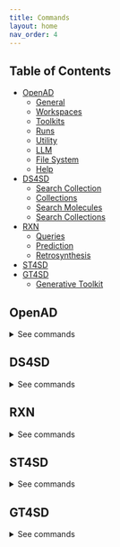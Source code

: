 ```yaml
---
title: Commands
layout: home
nav_order: 4
---
```


<!-- This file auto-generated by cmds_to_markdown() and is meant for just-the-docs.
To regenerate it, please see openad/helpers/cmds-to-markdown.py for documentation. -->

## Table of Contents <!-- omit from toc -->

- [OpenAD](#openad)
  - [General](#general)
  - [Workspaces](#workspaces)
  - [Toolkits](#toolkits)
  - [Runs](#runs)
  - [Utility](#utility)
  - [LLM](#llm)
  - [File System](#file-system)
  - [Help](#help)
- [DS4SD](#ds4sd)
  - [Search Collection](#search-collection)
  - [Collections](#collections)
  - [Search Molecules](#search-molecules)
  - [Search Collections](#search-collections)
- [RXN](#rxn)
  - [Queries](#queries)
  - [Prediction](#prediction)
  - [Retrosynthesis](#retrosynthesis)
- [ST4SD](#st4sd)
- [GT4SD](#gt4sd)
  - [Generative Toolkit](#generative-toolkit)


## OpenAD

<details markdown="block">
<summary>See commands</summary>

### General

`openad`{: .cmd }
Display the openad splash screen.<br><br>

`get status`{: .cmd }
Display the currently selected workspace and toolkit.<br><br>

`display history `{: .cmd }
Display the last 30 commands run in your current workspace.<br><br>

`clear sessions`{: .cmd }
Clear any other sessions that may be running.<br><br>

<br>

### Workspaces

`set workspace <workspace_name>`{: .cmd }
Change the current workspace.<br><br>

`get workspace [ <workspace_name> ]`{: .cmd }
Display details a workspace. When no workspace name is passed, details of your current workspace are displayed.<br><br>

`create workspace <workspace_name> [ description('<description>') on path '<path>' ]`{: .cmd }
Create a new workspace with an optional description and path.<br><br>

`remove workspace <workspace_name> `{: .cmd }
Remove a workspace from your registry. Note that this doesn't remove the workspace's directory.<br><br>

`list workspaces`{: .cmd }
Lists all your workspaces.<br><br>

<br>

### Toolkits

`ds4sd`{: .cmd }
Display the splash screen for the DS4SD toolkit.<br><br>

`rxn`{: .cmd }
Display the splash screen for the RXN toolkit.<br><br>

`st4sd`{: .cmd }
Display the splash screen for the ST4SD toolkit.<br><br>

`gt4sd`{: .cmd }
Display the splash screen for the GT4SD toolkit.<br><br>

`list toolkits`{: .cmd }
List all installed toolkits. To see all available toolkits, run <cmd>list all toolkits</cmd>.<br><br>

`list all toolkits`{: .cmd }
List all available toolkits.<br><br>

`add toolkit <toolkit_name>`{: .cmd }
Install a toolkit.<br><br>

`remove toolkit <toolkit_name>`{: .cmd }
Remove a toolkit from the registry.
Note: This doesn't delete the toolkit code. If the toolkit is added again, a backup of the previous install is created in the toolkit directory at <yellow>~/.openad/toolkits</yellow>.<br><br>

`set context <toolkit_name> [ reset ]`{: .cmd }
Set your context to the chosen toolkit. By setting the context, the selected toolkit functions become available to you. The optional parameter 'reset' can be used to reset your login information.<br><br>

`get context`{: .cmd }
Display the currently selected toolkit.<br><br>

`unset context`{: .cmd }
Exit your toolkit context. You will no longer have access to toolkit-specific functions.<br><br>

<br>

### Runs

`create run`{: .cmd }
Start recording a run.<br><br>

`save run as <run_name>`{: .cmd }
Stop recording a run and save it.<br><br>

`run <run_name>`{: .cmd }
Execute a previously recorded run. This will execute every command and continue regardless of any failures.<br><br>

`list runs`{: .cmd }
List all runs saved in the current workspace.<br><br>

`display run <run_name>`{: .cmd }
Display the commands stored in a certain run.<br><br>

<br>

### Utility

`display data '<csv_filename>'`{: .cmd }
Display data from a csv file.<br><br>

`  -> result save [as '<csv_filename>']`{: .cmd }
Save table data to csv file.<br><br>

`  -> result open`{: .cmd }
Explore table data in the browser.<br><br>

`  -> result edit`{: .cmd }
Edit table data in the browser.<br><br>

`  -> result copy`{: .cmd }
Copy table data to clipboard, formatted for spreadheet.<br><br>

`  -> result display`{: .cmd }
Display the result in the CLI.<br><br>

`edit config '<json_config_file>' [ schema '<schema_file>']`{: .cmd }
Edit any JSON file in your workspace directly from the CLI. If a schema is specified, it will be used for validation and documentation.<br><br>

`show molecules using ( file '<mols_file>' | dataframe <dataframe> )
    [ save as '<sdf_or_csv_file>' | as molsobject ]`{: .cmd }
Launch the molecule viewer to examine and select molecules from a SMILES sdf/csv dataset.

Examples:

    <cmd>show molecules using file 'base_molecules.sdf' as molsobject</cmd>
    <cmd>show molecules using dataframe my_dataframe save as 'selection.sdf'</cmd>

<br><br>

<br>

### LLM

`tell me <how to do xyz>`{: .cmd }
Ask your AI assistant how to do anything in OpenAD.<br><br>

`set llm  <language_model_name>`{: .cmd }
Set the target language model name for the "tell me" command.<br><br>

`clear llm auth`{: .cmd }
Clear the language model's authentication file.<br><br>

<br>

### File System

`list files`{: .cmd }
List all files in your current workspace.<br><br>

`import from '<external_source_file>' to '<workspace_file>'`{: .cmd }
Import a file from outside OpenAD into your current workspace.<br><br>

`export from '<workspace_file>' to '<external_file>'`{: .cmd }
Export a file from your current workspace to anywhere on your hard drive.<br><br>

`copy file '<workspace_file>' to '<other_workspace_name>'`{: .cmd }
Export a file from your current workspace to another workspace.<br><br>

`remove '<filename>'`{: .cmd }
Remove a file from your current workspace.<br><br>

<br>

### Help

`intro`{: .cmd }
Display an introduction to the OpenAD CLI.<br><br>

`docs`{: .cmd }
Open the documentation webpage.<br><br>

`?`{: .cmd }
List all available commands.<br><br>

`<soft>...</soft> ?`{: .cmd }
Display what a command does, or list all commands that contain this string.<br><br>

<br>

</details>

## DS4SD

<details markdown="block">
<summary>See commands</summary>

### Search Collection

`search collection '<collection name or key>' for '<search string>' using ( [ page_size=<int> system_id=<system_id> edit_distance=<integer> display_first=<integer>]) show (data|docs) [ estimate only|return as data|save as '<csv_filename>' ]`{: .cmd }
Performs a document search of the Deep Search repository based on a given collection. The required USING clause specifies the collection to search. Use 'estimate only' to perform a general search, returning the potential number of hits.

Parameters: - <cmd>'<collection name or key>'</cmd> the name or index key for a collection. Use the command <cmd>display all collections</cmd> to identify collections. - <cmd>'<search string>'</cmd> the search string for the search.

Search String Syntax: DeepSearch uses Elastic Search string query syntax, supporting operators like the following:
-- <cmd>+</cmd> signifies AND operation
-- <cmd>|</cmd> signifies OR operation
-- <cmd>-</cmd> negates a single token
-- <cmd>"</cmd> wraps a number of tokens to signify a phrase for searching
-- <cmd>\*</cmd> at the end of a term signifies a prefix query
-- <cmd>(</cmd> and <cmd>)</cmd> signify precedence
-- <cmd>~N</cmd> after a word signifies edit distance (fuzziness)
-- <cmd>~N</cmd> after a phrase signifies slop amount

<cmd>USING</cmd> clause Options: - <cmd>page_size=<integer></cmd> - result pagination, the default is None. - <cmd>system_id=<system_id> </cmd> - system cluster id, the default is the value 'default'. - <cmd>edit_distance=<integer></cmd> - Set the search word span criteria for key words for document searches. the default is 5. When set to 0, no snippets will be be returned. - <cmd>display_first=<integer></cmd> - If display_first > 0, the displayed result set will be truncated at the given number. The default is 0.

Clauses: - <cmd>show (data | docs ) </cmd> - <cmd>data</cmd> Display structured data from within the documents or <cmd>docs</cmd> Display document context.
It is permitted to specify both in a single command e.g. <cmd> show (data docs)</cmd> - <cmd>estimate only</cmd> - Determine the potential number of hits. - <cmd>return as data</cmd> - For Notebook or API mode. Removes all styling from the Pandas DataFrame, ready for further processing.

Examples:

-   Look for documents that contain discussions on power conversion efficiency:

    <cmd>search collection 'arxiv-abstract' for 'ide("power conversion efficiency" OR PCE) AND organ\*' using ( edit_distance=20 system_id=default) show (docs)</cmd>

-   Search the pubchem archive for 'Ibuprofen' and display related molecules' data:

    <cmd>search collection 'pubchem' for 'Ibuprofen' show (data)</cmd>

-   Search for patents which mention a specific smiles molecule:

    <cmd>search collection 'uspto-patent' for 'identifiers.\_name:"smiles#ccc(coc(=o)cs)(c(=o)c(=o)cs)c(=o)c(=o)cs"' show (data)</cmd>

NOTE: The Using Clause Requires all the Parameters added to the Using Clause be in the defined order as per in the above help documentation<br><br>

<br>

### Collections

`display all collections [save as '<csv_file_name>'] `{: .cmd }
This function displays all available collections in Deep Search.
If you use the <cmd>SAVE AS</cmd> clause, it will save a csv file to the current workspace.<br><br>

`display collections in domains from list [<list_of_domains>] [save as '<csv_file_name>'] `{: .cmd }
This function displays collections that belong to the listed domains.
If you use the <cmd>SAVE AS</cmd> clause, it will save a csv file to the current workspace.<br><br>

`display collection details '<collection_name>' | '<collection_key>'`{: .cmd }
This function displays the details for a specified collection. You can specify either the name of a collection <collection_name> or its index key <collection_key>.<br><br>

`display collections for domain '<domain_name>' `{: .cmd }
This command displays the available collections in a given Deep Search <domain_name>.<br><br>

<br>

### Search Molecules

`search for similar molecules to '<smiles_string>' [save as '<csv_file_name>']`{: .cmd }
This command searches for molecules that are similar to the provided molecule or molecule substructure <smiles_string> provided.

For example <cmd>search for similar molecules to 'C1(C(=C)C([O-])C1C)=O'</cmd>

If you use the <cmd>SAVE AS</cmd> clause, it will save a csv file to the current workspace.<br><br>

`search for patents containing molecule ['<smiles_molecule>'| '<inchi_molecule>'] [save as '<csv_file_name>']`{: .cmd }
This command searches for mentions of a specified molecules in registered patents.
As input parameters you can provide either a SMILES version of a molecule <smiles_molecule> or Inchi <inchi_molecule>, which can either be in key or string format.

<cmd> search for patents containing molecule 'CC(C)(c1ccccn1)C(CC(=O)O)Nc1nc(-c2c[nH]c3ncc(Cl)cc23)c(C#N)cc1F' </cmd>

If you use the <cmd>SAVE AS</cmd> clause, it will save a csv file to the current workspace.<br><br>

`search for molecules in patents from [list ['<patent1>', '<patent2>' .....] | dataframe <dataframe_name> | file '<workspace_file name>'] [save as '<csv_file_name>']`{: .cmd }
This command searches for molecules that are mentioned in the defined list of patents. If sourcing patents are from CSV or dataframe, these must contain a column with 'PATENT ID' or 'patent id' as the heading.

For Example: <cmd> search for molecules in patents from list ['CN108473493B','US20190023713A1'] </cmd>

If you use the <cmd>SAVE AS</cmd> clause, it will save a csv file to the current workspace.<br><br>

`search for substructure instances of '<smiles_string>' [save as '<csv_file_name>']`{: .cmd }
This command searches for molecules with the instance of a molecule in their substructure, as defined in the <smiles_string> string.
If you use the <cmd>SAVE AS</cmd> clause, it will save a csv file to the current workspace.

For example: <cmd> search for substructure instances of 'C1(C(=C)C([O-])C1C)=O' save as 'my_mol'</cmd><br><br>

<br>

### Search Collections

`display collection matches for '<search_string>' [save as '<csv_file_name>']`{: .cmd }
This command searches all collections for documents that contain a given Deep Search <search_string>. This helps choose document collection(s) for subsequent search. Use <index_key> from the returned table in a search.
If you use the <cmd>SAVE AS</cmd> clause, it will save a csv file to the current workspace.<br><br>

<br>

</details>

## RXN

<details markdown="block">
<summary>See commands</summary>

### Queries

`list rxn models`{: .cmd }
lists current rxn AI Models available to the user<br><br>

<br>

### Prediction

`predict reaction topn in batch from (dataframe <dataframe_name> | file '<file_name.csv>' | list ['#smiles_reaction','#smiles_reaction') [USING (topn=<integer> ai_model='<existing_model>')] [use_saved]`{: .cmd }
This command performs a reaction prediction for topn providing results for a given list of reactions. The list of reactions can be specified as a string list, data frame or csv file from the current workspace. For data frames and csv files it will take the column with the name ‘reactions’.

In the <cmd>FROM</cmd> clause reactions are defined by a list of reactions where are SMILES string is delimited by '.' e.g. <cmd>'BrBr.c1ccc2cc3ccccc3cc2c1'</cmd>

The optional <cmd>USING</cmd> clause can specify an AI model, a value for topn, or both: - <cmd>ai_model=’<model_name>’ </cmd> The default value is '2020-07-01' - <cmd>topn=<integer></cmd> this sets the top n results, the default value is 3

Examples:
<cmd>predict reaction topn batch from list ['BrBr.c1ccc2cc3ccccc3cc2c1CCO' , 'BrBr.c1ccc2cc3ccccc3cc2c1']</cmd>

    <cmd>predict reaction topn batch from list ['BrBr.c1ccc2cc3ccccc3cc2c1CCO' , 'BrBr.c1ccc2cc3ccccc3cc2c1'] using ( topn=6)</cmd>

You can also use previously generated results buy optionally using <cmd>use_saved</cmd> at the end of the command and it will use the results of any previously run commands with the same parameters while the toolkit has been installed.

<cmd>predict reaction topn batch from list ['BrBr.c1ccc2cc3ccccc3cc2c1CCO' , 'BrBr.c1ccc2cc3ccccc3cc2c1'] using (topn=6) use_saved </cmd>

NOTE: The Using Clause Requires all the Parameters added to the Using Clause be in the defined order as per in the above help documentation<br><br>

`predict reaction '<reaction-smiles-string>' [USING (ai_model='<valid_ai_model>')] [use_saved]`{: .cmd }
This command 'forward predicts' a reaction for a given SMILES string.

In the <cmd>FROM</cmd> clause is a list of reactions: SMILES strings delimited by a period '.', e.g. <cmd>'BrBr.c1ccc2cc3ccccc3cc2c1'</cmd>

The optional <cmd>USING</cmd> clause specifies a particular AI model. -<cmd>ai_model=’<model_name>’</cmd> The default value is '2020-07-01'

Example:
<cmd>predict reaction 'BrBr.c1ccc2cc3ccccc3cc2c1CCO'</cmd>

You can optionally use previously generated results with <cmd>use_saved</cmd> at the end of the command. It will use the results of any previous commands run with the same parameters.

<cmd>predict reaction 'BrBr.c1ccc2cc3ccccc3cc2c1CCO' use_saved</cmd>

NOTE: The Using Clause Requires all the Parameters added to the Using Clause be in the defined order as per in the above help documentation<br><br>

`predict reaction in batch from [dataframe < dataframe_name > ] | [file '<file_name.csv>'] | [list ['#smiles','#smiles']]  [USING ( ai_model='<existing_model>')] [use_saved]`{: .cmd }
This command performs a reaction prediction providing results for a given list of possible reaction paths. The list of reactions can be specified as a string list, data frame or csv file from the current workspace. For data frames and csv files it will take the column with the name 'reactions'.

In the <cmd>FROM</cmd> clause reactions are defined by a list of reactions where are SMILES string is delimited by '.' e.g. <cmd>'BrBr.c1ccc2cc3ccccc3cc2c1'</cmd>

The optional <cmd>USING</cmd> clause specifies an AI model other than the default model. - <cmd>ai_model=’<model_name>’ </cmd>The default ai_model is '2020-07-01'
Examples:
<cmd>predict reaction batch from list ['BrBr.c1ccc2cc3ccccc3cc2c1CCO' , 'BrBr.c1ccc2cc3ccccc3cc2c1']</cmd>

You can also use previously generated results by optionally using <cmd>use_saved</cmd> at the end of the command and it will use the results of any previously run commands with the same parameters while the toolkit has been installed.

<cmd>predict reaction batch from list ['BrBr.c1ccc2cc3ccccc3cc2c1CCO' , 'BrBr.c1ccc2cc3ccccc3cc2c1'] use_saved</cmd>

NOTE: The Using Clause Requires all the Parameters added to the Using Clause be in the defined order as per in the above help documentation<br><br>

<br>

### Retrosynthesis

`interpret recipe '<recipe-paragraph> | <workspace-file>' `{: .cmd }
This command builds a set of actions interpreted from a provided recipe defined as a provided string or a file in the current workspace in the parameter <cmd><recipe-paragraph> | <workspace-file></cmd> <br><br>

`predict retrosynthesis '<product_SMILES_string>' [USING ( option=<valid_input> option2=<valid_input> )]`{: .cmd }
This command performs automatic retro synthesis route prediction on a given molecule.

The parameter <cmd>'<product_SMILES_string>'</cmd> takes a valid SMILES string.

Options for <cmd>USING</cmd> clause are:

-   <cmd>availability_pricing_threshold=<int> </cmd> maximum price in USD per g/ml of compounds. Default: no threshold. - <cmd>available_smiles='<list of SMILES>'</cmd> list of molecules available as precursors, with delimiter '.' - <cmd>exclude_smiles='<list of SMILES>'</cmd> list of molecules to exclude from the set of precursors, delimiter '.' - <cmd>exclude_substructures='<list of SMILES>'</cmd> substructures to exclude, delimiter '.' - <cmd>exclude_target_molecule=<boolean></cmd> excluded target molecule, default True - <cmd>fap=<float></cmd> Every retrosynthetic step is evaluated with the FAP, a step is retained when forward confidence is greater than FAP, default 0.6 - <cmd>max_steps=<int></cmd> The max steps, default is 3 - <cmd>nbeams=<int> </cmd> The maximum number of beams exploring the hypertree, default 10 - <cmd>pruning_steps=<int></cmd> The number of steps to prune a hypertree, default 2 - <cmd>ai_model='<ai_model_name>'</cmd> default '2020-07-01'

An example command is:
<cmd>predict retrosynthesis 'BrCCc1cccc2c(Br)c3ccccc3cc12' using (max_steps=3) </cmd>

NOTE: The Using Clause Requires all the Parameters added to the Using Clause be in the defined order as per in the above help documentation<br><br>

<br>

</details>

## ST4SD

<details markdown="block">
<summary>See commands</summary>

</details>

## GT4SD

<details markdown="block">
<summary>See commands</summary>

### Generative Toolkit

`exec inference() `{: .cmd }
this is a gt4sd test function<br><br>

<br>

</details>
